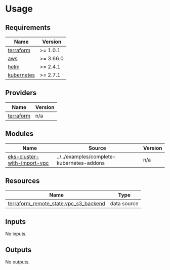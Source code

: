 # Usage

<!--- BEGIN_TF_DOCS --->
## Requirements

| Name | Version |
|------|---------|
| <a name="requirement_terraform"></a> [terraform](#requirement\_terraform) | >= 1.0.1 |
| <a name="requirement_aws"></a> [aws](#requirement\_aws) | >= 3.66.0 |
| <a name="requirement_helm"></a> [helm](#requirement\_helm) | >= 2.4.1 |
| <a name="requirement_kubernetes"></a> [kubernetes](#requirement\_kubernetes) | >= 2.7.1 |

## Providers

| Name | Version |
|------|---------|
| <a name="provider_terraform"></a> [terraform](#provider\_terraform) | n/a |

## Modules

| Name | Source | Version |
|------|--------|---------|
| <a name="module_eks-cluster-with-import-vpc"></a> [eks-cluster-with-import-vpc](#module\_eks-cluster-with-import-vpc) | ../../examples/complete-kubernetes-addons | n/a |

## Resources

| Name | Type |
|------|------|
| [terraform_remote_state.vpc_s3_backend](https://registry.terraform.io/providers/hashicorp/terraform/latest/docs/data-sources/remote_state) | data source |

## Inputs

No inputs.

## Outputs

No outputs.

<!--- END_TF_DOCS --->
